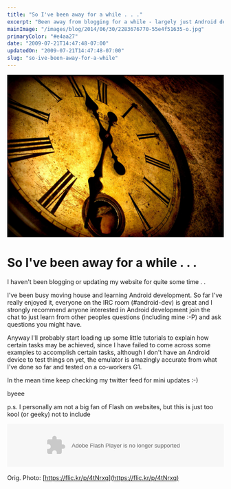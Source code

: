```yaml
---
title: "So I've been away for a while . . ."
excerpt: "Been away from blogging for a while - largely just Android development and moving house."
mainImage: "/images/blog/2014/06/30/2283676770-55e4f51635-o.jpg"
primaryColor: "#e4aa27"
date: "2009-07-21T14:47:48-07:00"
updatedOn: "2009-07-21T14:47:48-07:00"
slug: "so-ive-been-away-for-a-while"
---
```

![Key art for blog post "So I've been away for a while . . . "](/images/blog/2014/06/30/2283676770-55e4f51635-o.jpg)

# So I've been away for a while . . . 

I haven't been blogging or updating my website for quite some time . .

I've been busy moving house and learning Android development. So far I've really enjoyed it, everyone on the IRC room (#android-dev) is great and I strongly recommend anyone interested in Android development join the chat to just learn from other peoples questions (including mine :-P) and ask questions you might have.

Anyway I'll probably start loading up some little tutorials to explain how certain tasks may be achieved, since I have failed to come across some examples to accomplish certain tasks, although I don't have an Android device to test things on yet, the emulator is amazingly accurate from what I've done so far and tested on a co-workers G1.

In the mean time keep checking my twitter feed for mini updates :-)

byeee

p.s. I personally am not a big fan of Flash on websites, but this is just too kool (or geeky) not to include

<object classid="clsid:d27cdb6e-ae6d-11cf-96b8-444553540000" width="100%" height="100" codebase="http://download.macromedia.com/pub/shockwave/cabs/flash/swflash.cab#version=6,0,40,0"><param name="src" value="http://www.android.com/swf/conveyor.swf"><embed type="application/x-shockwave-flash" width="100%" height="100" src="http://www.android.com/swf/conveyor.swf"></object>

Orig. Photo: [https://flic.kr/p/4tNrxq](https://flic.kr/p/4tNrxq)
